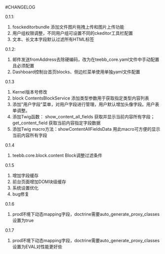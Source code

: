 #CHANGELOG

0.1.1:  
1. fosckeditorbundle 添加文件图片拖拽上传和图片上传功能
2. 用户组权限调整，不同用户组可设置不同的ckeditor工具栏配置
3. 文本、长文本字段默认过滤所有HTML标签

0.1.2: 
1. 邮件发送fromAddress去除硬编码，改为在teebb_core.yaml文件中手动配置且必须配置
2. Dashboard控制台首页blocks、侧边栏菜单使用单独yaml文件配置

0.1.3
1. Kernel版本号修改
2. block ContentsBlockService 添加类型参数用于获取指定类型内容列表
3. 添加"用户字段"菜单，对用户字段进行管理，用户默认增加头像字段。用户表单调整。
4. 添加Twig函数： show_content_all_fields 获取并显示当前内容所有字段；get_content_field 获取当前内容指定字段数据
5. 添加Twig macro方法：showContentAllFieldsData 用此macro可方便的显示当前内容所有字段

0.1.4
1. teebb.core.block.content Block调整过滤条件

0.1.5
1. 增加字段缓存  
2. 前台页面增加DOM块级缓存  
3. 系统设置优化  
4. bug修复

0.1.6
1. prod环境下动态mapping字段，doctrine需要auto_generate_proxy_classes设置为true

0.1.7
1. prod环境下动态mapping字段，doctrine需要auto_generate_proxy_classes设置为EVAL对性能更好些 
